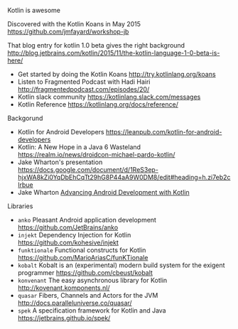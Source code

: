 Kotlin is awesome


Discovered with the Kotlin Koans in May 2015 https://github.com/jmfayard/workshop-jb


That blog entry for kotlin 1.0 beta gives the right background http://blog.jetbrains.com/kotlin/2015/11/the-kotlin-language-1-0-beta-is-here/

- Get started by doing the Kotlin Koans http://try.kotlinlang.org/koans
- Listen to Fragmented Podcast with Hadi Hairi http://fragmentedpodcast.com/episodes/20/
- Kotlin slack community https://kotlinlang.slack.com/messages
- Kotlin Reference https://kotlinlang.org/docs/reference/

Backgorund

- Kotlin for Android Developers https://leanpub.com/kotlin-for-android-developers
- Kotlin: A New Hope in a Java 6 Wasteland https://realm.io/news/droidcon-michael-pardo-kotlin/
- Jake Wharton's presentation https://docs.google.com/document/d/1ReS3ep-hjxWA8kZi0YqDbEhCqTt29hG8P44aA9W0DM8/edit#heading=h.zi7eb2clrbue
- Jake Wharton [Advancing Android Development with Kotlin](https://speakerdeck.com/jakewharton/advancing-development-with-kotlin-droidcon-uk-2015)

 
Libraries
 
- `anko` Pleasant Android application development https://github.com/JetBrains/anko
- `injekt` Dependency Injection for Kotlin https://github.com/kohesive/injekt
- `funktionale` Functional constructs for Kotlin https://github.com/MarioAriasC/funKTionale
- `kobalt` Kobalt is an (experimental) modern build system for the exigent programmer https://github.com/cbeust/kobalt
- `konvenant` The easy asynchronous library for Kotlin http://kovenant.komponents.nl/
- `quasar` Fibers, Channels and Actors for the JVM http://docs.paralleluniverse.co/quasar/
- `spek` A specification framework for Kotlin and Java https://jetbrains.github.io/spek/
